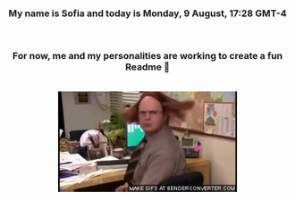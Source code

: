 


<div align="center">
<h3 >My name is Sofia and today is Monday, 9 August, 17:28 GMT-4</h3><br>
<h3 >For now, me and my personalities are working to create a fun Readme 👋
</h3><br>
<img src='img/dwight.gif' alt='working...'/>
</div>
